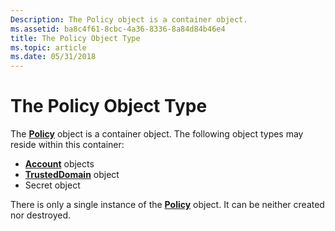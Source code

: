 ```yaml
---
Description: The Policy object is a container object.
ms.assetid: ba8c4f61-8cbc-4a36-8336-8a84d84b46e4
title: The Policy Object Type
ms.topic: article
ms.date: 05/31/2018
---
```


# The Policy Object Type

The [**Policy**](policy-object.md) object is a container object. The following object types may reside within this container:

-   [**Account**](account-object.md) objects
-   [**TrustedDomain**](trusteddomain-object.md) object
-   Secret object

There is only a single instance of the [**Policy**](policy-object.md) object. It can be neither created nor destroyed.

 

 



